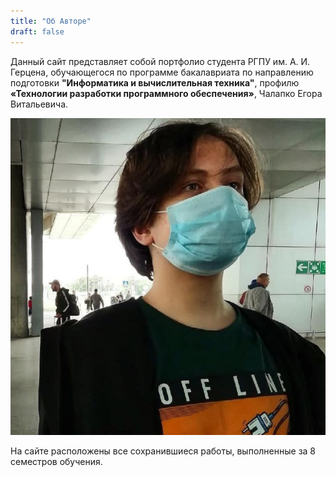 ```yaml
---
title: "Об Авторе"
draft: false
---
```

Данный сайт представляет собой портфолио студента РГПУ им. А. И. Герцена, обучающегося по программе бакалавриата по направлению подготовки **"Информатика и вычислительная техника"**, профилю **«Технологии разработки программного обеспечения»**, Чалапко Егора Витальевича.

![me](/static/me.PNG)

На сайте расположены все сохранившиеся работы, выполненные за 8 семестров обучения.
